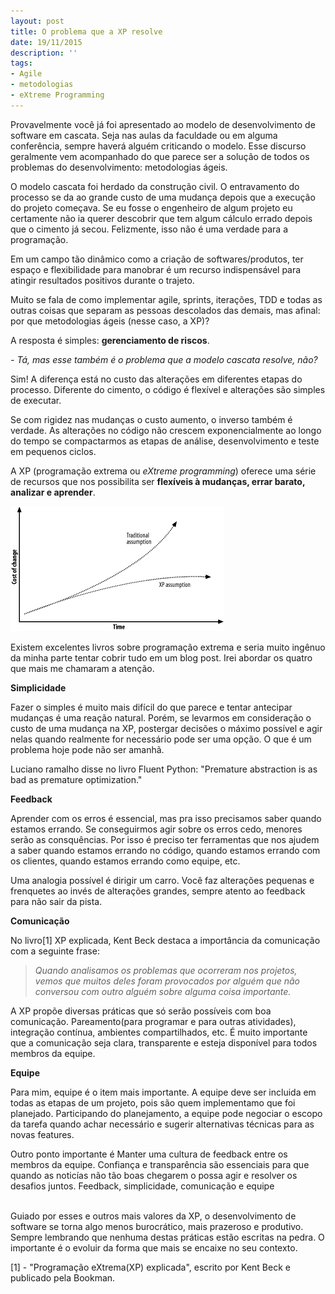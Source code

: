 ```yaml
---
layout: post
title: O problema que a XP resolve 
date: 19/11/2015
description: ''
tags:
- Agile
- metodologias
- eXtreme Programming
---
```


Provavelmente você já foi apresentado ao modelo de desenvolvimento de software em cascata. Seja nas aulas da faculdade ou em alguma conferência, sempre haverá alguém criticando o modelo. Esse discurso geralmente vem acompanhado do que parece ser a solução de todos os problemas do desenvolvimento: metodologias ágeis.

O modelo cascata foi herdado da construção civil. O entravamento do processo se da ao grande custo de uma mudança depois que a execução do projeto começava. Se eu fosse o engenheiro de algum projeto eu certamente não ia querer descobrir que tem algum cálculo errado depois que o cimento já secou. Felizmente, isso não é uma verdade para a programação.

Em um campo tão dinâmico como a criação de softwares/produtos, ter espaço e flexibilidade para manobrar é um recurso indispensável para atingir resultados positivos durante o trajeto.

Muito se fala de como implementar agile, sprints, iterações, TDD e todas as outras coisas que separam as pessoas descolados das demais, mas afinal: por que metodologias ágeis (nesse caso, a XP)? 

A resposta é simples: **gerenciamento de riscos**.

_- Tá, mas esse também é o problema que a modelo cascata resolve, não?_

Sim! A diferença está no custo das alterações em diferentes etapas do processo. Diferente do cimento, o código é flexível e alterações são simples de executar.

Se com rigidez nas mudanças o custo aumento, o inverso também é verdade. As alterações no código não crescem exponencialmente ao longo do tempo se compactarmos as etapas de análise, desenvolvimento e teste em pequenos ciclos.

A XP (programação extrema ou _eXtreme programming_) oferece uma série de recursos que nos possibilita ser **flexíveis à mudanças, errar barato, analizar e aprender**.

![Modelo tradicional vs. Modelo Ágil](/img/2015-11-19-o-problema-que-a-xp-resolve/agile_cascade.gif)


Existem excelentes livros sobre programação extrema e seria muito ingênuo da minha parte tentar cobrir tudo em um blog post. Irei abordar os quatro que mais me chamaram a atenção.

**Simplicidade**

Fazer o simples é muito mais difícil do que parece e tentar antecipar mudanças é uma reação natural. Porém, se levarmos em consideração o custo de uma mudança na XP, postergar decisões o máximo possível e agir nelas quando realmente for necessário pode ser uma opção. O que é um problema hoje pode não ser amanhã.

Luciano ramalho disse no livro Fluent Python: "Premature abstraction is as bad as premature optimization."


**Feedback**

Aprender com os erros é essencial, mas pra isso precisamos saber quando estamos errando. Se conseguirmos agir sobre os erros cedo, menores serão as consquências. Por isso é preciso ter ferramentas que nos ajudem a saber quando estamos errando no código, quando estamos errando com os clientes, quando estamos errando como equipe, etc.

Uma analogia possível é dirigir um carro. Você faz alterações pequenas e frenquetes ao invés de alterações grandes, sempre atento ao feedback para não sair da pista.


**Comunicação**

No livro[1] XP explicada, Kent Beck destaca a importância da comunicação com a seguinte frase:

> _Quando analisamos os problemas que ocorreram nos projetos, vemos que muitos deles foram provocados por alguém que não conversou com outro alguém sobre alguma coisa importante._

A XP propõe diversas práticas que só serão possíveis com boa comunicação. Pareamento(para programar e para outras atividades), integração contínua, ambientes compartilhados, etc. É muito importante que a comunicação seja clara, transparente e esteja disponível para todos membros da equipe. 


**Equipe**

Para mim, equipe é o item mais importante. A equipe deve ser incluida em todas as etapas de um projeto, pois são quem implementamo que foi planejado. Participando do planejamento, a equipe pode negociar o escopo da tarefa quando achar necessário e sugerir alternativas técnicas para as novas features.

Outro ponto importante é Manter uma cultura de feedback entre os membros da equipe. Confiança e transparência são essenciais para que quando as noticías não tão boas chegarem o possa agir e resolver os desafios juntos.
Feedback, simplicidade, comunicação e equipe


<br>
Guiado por esses e outros mais valores da XP, o desenvolvimento de software se torna algo menos burocrático, mais prazeroso e produtivo. Sempre lembrando que nenhuma destas práticas estão escritas na pedra. O importante é o evoluir da forma que mais se encaixe no seu contexto.


[1] - "Programação eXtrema(XP) explicada", escrito por Kent Beck e publicado pela Bookman.
